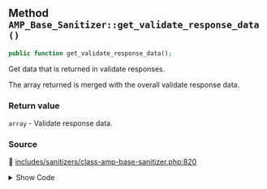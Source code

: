 ## Method `AMP_Base_Sanitizer::get_validate_response_data()`

```php
public function get_validate_response_data();
```

Get data that is returned in validate responses.

The array returned is merged with the overall validate response data.

### Return value

`array` - Validate response data.

### Source

:link: [includes/sanitizers/class-amp-base-sanitizer.php:820](/includes/sanitizers/class-amp-base-sanitizer.php#L820-L822)

<details>
<summary>Show Code</summary>

```php
public function get_validate_response_data() {
	return [];
}
```

</details>
